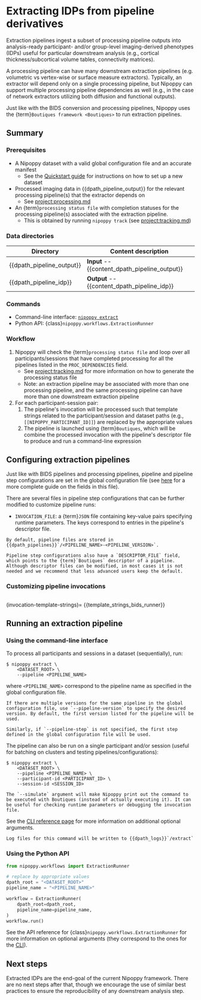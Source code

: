 # Extracting IDPs from pipeline derivatives

Extraction pipelines ingest a subset of processing pipeline outputs into analysis-ready participant- and/or group-level imaging-derived phenotypes (IDPs) useful for particular downstream analysis (e.g., cortical thickness/subcortical volume tables, connectivity matrices).

A processing pipeline can have many downstream extraction pipelines (e.g. volumetric vs vertex-wise or surface measure extractors). Typically, an extractor will depend only on a single processing pipeline, but Nipoppy can support multiple processing pipeline dependencies as well (e.g., in the case of network extractors utilizing both diffusion and functional outputs).

<!-- Another difference between extractor pipelines and processing pipelines is that extractor pipelines are generally tailored for specific downstream analyses, while processing pipelines are more general-purpose. In terms of implementation, extraction pipelines are less likely to be containerized (though we highly encourage it), or they might reuse the container that generated the processed output instead of their own container. -->

Just like with the BIDS conversion and processing pipelines, Nipoppy uses the {term}`Boutiques framework <Boutiques>` to run extraction pipelines.


## Summary

### Prerequisites

- A Nipoppy dataset with a valid global configuration file and an accurate manifest
    - See the [Quickstart guide](../quickstart.md) for instructions on how to set up a new dataset
- Processed imaging data in {{dpath_pipeline_output}} for the relevant processing pipeline(s) that the extractor depends on
    - See <project:processing.md>
- An {term}`processing status file` with completion statuses for the processing pipeline(s) associated with the extraction pipeline.
    - This is obtained by running `nipoppy track` (see <project:tracking.md>)

### Data directories

| Directory | Content description |
|---|---|
| {{dpath_pipeline_output}} | **Input** -- {{content_dpath_pipeline_output}} |
| {{dpath_pipeline_idp}} | **Output** -- {{content_dpath_pipeline_idp}} |

### Commands

- Command-line interface: [`nipoppy extract`](<project:../cli_reference/extract.md>)
- Python API: {class}`nipoppy.workflows.ExtractionRunner`

### Workflow

1. Nipoppy will check the {term}`processing status file` and loop over all participants/sessions that have completed processing for all the pipelines listed in the `PROC_DEPENDENCIES` field.
    - See <project:tracking.md> for more information on how to generate the processing status file
    - Note: an extraction pipeline may be associated with more than one processing pipeline, and the same processing pipeline can have more than one downstream extraction pipeline
2. For each participant-session pair:
    1. The pipeline's invocation will be processed such that template strings related to the participant/session and dataset paths (e.g., `[[NIPOPPY_PARTICIPANT_ID]]`) are replaced by the appropriate values
    2. The pipeline is launched using {term}`Boutiques`, which will be combine the processed invocation with the pipeline's descriptor file to produce and run a command-line expression

## Configuring extraction pipelines

Just like with BIDS pipelines and processing pipelines, pipeline and pipeline step configurations are set in the global configuration file (see [here](./global_config.md) for a more complete guide on the fields in this file).

There are several files in pipeline step configurations that can be further modified to customize pipeline runs:
- `INVOCATION_FILE`: a {term}`JSON` file containing key-value pairs specifying runtime parameters. The keys correspond to entries in the pipeline's descriptor file.

```{note}
By default, pipeline files are stored in {{dpath_pipelines}}`/<PIPELINE_NAME>-<PIPELINE_VERSION>`.
```

```{warning}
Pipeline step configurations also have a `DESCRIPTOR_FILE` field, which points to the {term}`Boutiques` descriptor of a pipeline. Although descriptor files can be modified, in most cases it is not needed and we recommend that less advanced users keep the default.
```

### Customizing pipeline invocations

```{include} ./inserts/boutiques_stub.md
```

(invocation-template-strings)=
{{template_strings_bids_runner}}

## Running an extraction pipeline

### Using the command-line interface

To process all participants and sessions in a dataset (sequentially), run:
```console
$ nipoppy extract \
    <DATASET_ROOT> \
    --pipeline <PIPELINE_NAME>
```
where `<PIPELINE_NAME>` correspond to the pipeline name as specified in the global configuration file.

```{note}
If there are multiple versions for the same pipeline in the global configuration file, use `--pipeline-version` to specify the desired version. By default, the first version listed for the pipeline will be used.

Similarly, if `--pipeline-step` is not specified, the first step defined in the global configuration file will be used.
```

The pipeline can also be run on a single participant and/or session (useful for batching on clusters and testing pipelines/configurations):
```console
$ nipoppy extract \
    <DATASET_ROOT> \
    --pipeline <PIPELINE_NAME> \
    --participant-id <PARTICIPANT_ID> \
    --session-id <SESSION_ID>
```

```{hint}
The `--simulate` argument will make Nipoppy print out the command to be executed with Boutiques (instead of actually executing it). It can be useful for checking runtime parameters or debugging the invocation file.
```

See the [CLI reference page](<project:../cli_reference/extract.md>) for more information on additional optional arguments.

```{note}
Log files for this command will be written to {{dpath_logs}}`/extract`
```

### Using the Python API

```python
from nipoppy.workflows import ExtractionRunner

# replace by appropriate values
dpath_root = "<DATASET_ROOT>"
pipeline_name = "<PIPELINE_NAME>"

workflow = ExtractionRunner(
    dpath_root=dpath_root,
    pipeline_name=pipeline_name,
)
workflow.run()
```

See the API reference for {class}`nipoppy.workflows.ExtractionRunner` for more information on optional arguments (they correspond to the ones for the [CLI](<project:../cli_reference/extract.md>)).

## Next steps

Extracted IDPs are the end-goal of the current Nipoppy framework. There are no next steps after that, though we encourage the use of similar best practices to ensure the reproducibility of any downstream analysis step.
